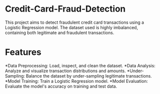 # Credit-Card-Fraud-Detection
This project aims to detect fraudulent credit card transactions using a Logistic Regression model. The dataset used is highly imbalanced, containing both legitimate and fraudulent transactions.

# Features

*Data Preprocessing: Load, inspect, and clean the dataset.
*Data Analysis: Analyze and visualize transaction distributions and amounts.
*Under-Sampling: Balance the dataset by under-sampling legitimate transactions.
*Model Training: Train a Logistic Regression model.
*Model Evaluation: Evaluate the model's accuracy on training and test data.

